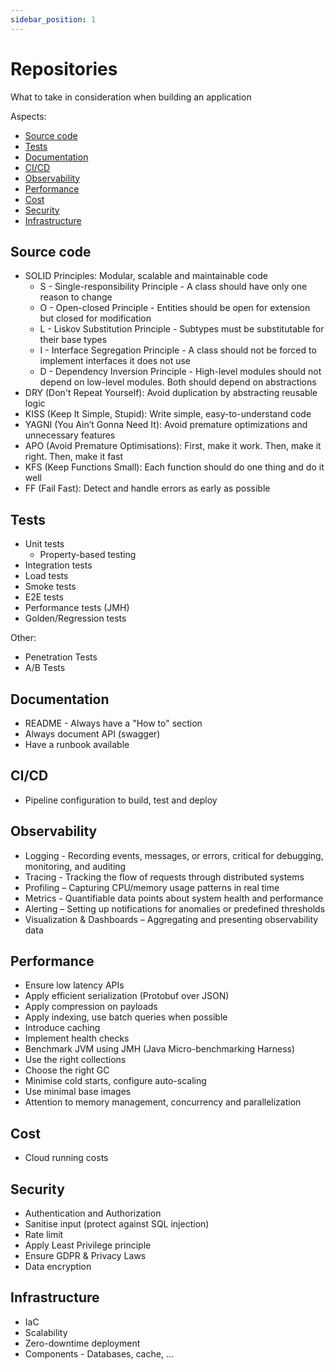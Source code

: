 ```yaml
---
sidebar_position: 1
---
```


# Repositories

What to take in consideration when building an application

Aspects:

- [Source code](repositories#source-code)
- [Tests](repositories#tests)
- [Documentation](repositories#documentation)
- [CI/CD](repositories#cicd)
- [Observability](repositories#observability)
- [Performance](repositories#performance)
- [Cost](repositories#cost)
- [Security](repositories#security)
- [Infrastructure](repositories#infrastructure)

## Source code

* SOLID Principles: Modular, scalable and maintainable code
  * S - Single-responsibility Principle - A class should have only one reason to change
  * O - Open-closed Principle - Entities should be open for extension but closed for modification
  * L - Liskov Substitution Principle - Subtypes must be substitutable for their base types
  * I - Interface Segregation Principle - A class should not be forced to implement interfaces it does not use
  * D - Dependency Inversion Principle - High-level modules should not depend on low-level modules. Both should depend on abstractions 
* DRY (Don't Repeat Yourself): Avoid duplication by abstracting reusable logic
* KISS (Keep It Simple, Stupid): Write simple, easy-to-understand code
* YAGNI (You Ain’t Gonna Need It): Avoid premature optimizations and unnecessary features
* APO (Avoid Premature Optimisations): First, make it work. Then, make it right. Then, make it fast
* KFS (Keep Functions Small): Each function should do one thing and do it well
* FF (Fail Fast): Detect and handle errors as early as possible

## Tests

* Unit tests
  * Property-based testing 
* Integration tests
* Load tests
* Smoke tests
* E2E tests
* Performance tests (JMH)
* Golden/Regression tests

Other:

* Penetration Tests
* A/B Tests

## Documentation

* README - Always have a "How to" section
* Always document API (swagger)
* Have a runbook available

## CI/CD

* Pipeline configuration to build, test and deploy

## Observability

* Logging - Recording events, messages, or errors, critical for debugging, monitoring, and auditing
* Tracing - Tracking the flow of requests through distributed systems
* Profiling – Capturing CPU/memory usage patterns in real time
* Metrics - Quantifiable data points about system health and performance
* Alerting – Setting up notifications for anomalies or predefined thresholds
* Visualization & Dashboards – Aggregating and presenting observability data

## Performance

* Ensure low latency APIs
* Apply efficient serialization (Protobuf over JSON)
* Apply compression on payloads
* Apply indexing, use batch queries when possible
* Introduce caching
* Implement health checks
* Benchmark JVM using JMH (Java Micro-benchmarking Harness)
* Use the right collections
* Choose the right GC
* Minimise cold starts, configure auto-scaling
* Use minimal base images
* Attention to memory management, concurrency and parallelization

## Cost

* Cloud running costs

## Security

* Authentication and Authorization
* Sanitise input (protect against SQL injection)
* Rate limit
* Apply Least Privilege principle
* Ensure GDPR & Privacy Laws
* Data encryption

## Infrastructure

* IaC
* Scalability
* Zero-downtime deployment
* Components - Databases, cache, ...
